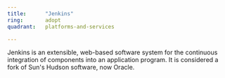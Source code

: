 ```yaml
---
title:      "Jenkins"
ring:       adopt
quadrant:   platforms-and-services

---
```


Jenkins is an extensible, web-based software system for the continuous integration of components into an application program. It is considered a fork of Sun's Hudson software, now Oracle.